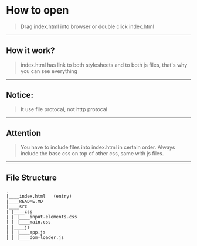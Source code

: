 # How to open
> Drag index.html into browser or double click index.html
---
## How it work?
> index.html has link to both stylesheets and to both js files, that's why you can see everything
---
## Notice:
> It use file protocal, not http protocal
---
## Attention
> You have to include files into index.html in certain order. Always include the base css on top of other css, same with js files.
---
## File Structure
```
.
|____index.html   (entry)
|____README.MD
|____src
| |____css  
| | |____input-elements.css
| | |____main.css
| |____js
| | |____app.js
| | |____dom-loader.js
```
